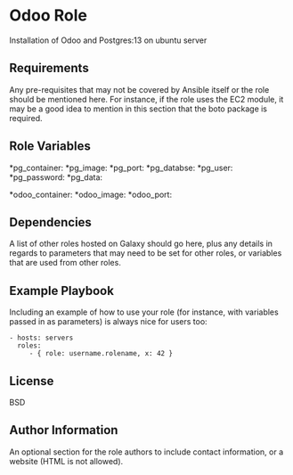 Odoo Role
=========

Installation of Odoo and Postgres:13 on ubuntu server

Requirements
------------

Any pre-requisites that may not be covered by Ansible itself or the role should be mentioned here. For instance, if the role uses the EC2 module, it may be a good idea to mention in this section that the boto package is required.

Role Variables
--------------

*pg_container:
*pg_image: 
*pg_port: 
*pg_databse: 
*pg_user: 
*pg_password: 
*pg_data: 

*odoo_container: 
*odoo_image: 
*odoo_port: 

Dependencies
------------

A list of other roles hosted on Galaxy should go here, plus any details in regards to parameters that may need to be set for other roles, or variables that are used from other roles.

Example Playbook
----------------

Including an example of how to use your role (for instance, with variables passed in as parameters) is always nice for users too:

    - hosts: servers
      roles:
         - { role: username.rolename, x: 42 }

License
-------

BSD

Author Information
------------------

An optional section for the role authors to include contact information, or a website (HTML is not allowed).
